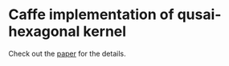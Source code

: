 # Caffe implementation of qusai-hexagonal kernel

Check out the [paper](https://arxiv.org/abs/1511.09231) for the details.
